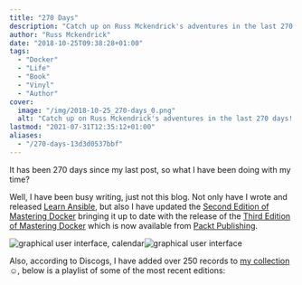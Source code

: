```yaml
---
title: "270 Days"
description: "Catch up on Russ Mckendrick's adventures in the last 270 days! From book writing to vinyl collecting"
author: "Russ Mckendrick"
date: "2018-10-25T09:38:28+01:00"
tags:
  - "Docker"
  - "Life"
  - "Book"
  - "Vinyl"
  - "Author"
cover:
  image: "/img/2018-10-25_270-days_0.png"
  alt: "Catch up on Russ Mckendrick's adventures in the last 270 days! From book writing to vinyl collecting"
lastmod: "2021-07-31T12:35:12+01:00"
aliases:
  - "/270-days-13d3d0537bbf"
---
```


It has been 270 days since my last post, so what I have been doing with my time?

Well, I have been busy writing, just not this blog. Not only have I wrote and released [Learn Ansible](https://www.packtpub.com/en-us/product/learn-ansible-9781788999328), but also I have updated the [Second Edition of Mastering Docker](https://www.packtpub.com/en-us/product/mastering-docker-9781789618686/) bringing it up to date with the release of the [Third Edition of Mastering Docker](https://www.packtpub.com/en-us/product/mastering-docker-9781789618686) which is now available from [Packt Publishing](https://packtpub.com).

![graphical user interface, calendar](/img/2018-10-25_270-days_1.png)![graphical user interface](/img/2018-10-25_270-days_2.png)

Also, according to Discogs, I have added over 250 records to [my collection](https://www.discogs.com/user/russmck/collection/covers?page=1&limit=100&layout=big&sort_by=added) ☺️, below is a playlist of some of the most recent editions:
